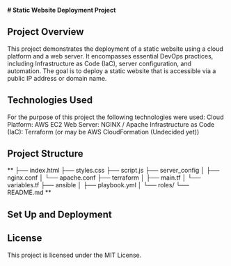 **# Static Website Deployment Project**

## Project Overview
This project demonstrates the deployment of a static website using a cloud platform and a web server. It encompasses essential DevOps practices, including Infrastructure as Code (IaC), server configuration, and automation. The goal is to deploy a static website that is accessible via a public IP address or domain name.

## Technologies Used
For the purpose of this project the following technologies were used:
Cloud Platform: AWS EC2
Web Server: NGINX / Apache
Infrastructure as Code (IaC): Terraform (or may be AWS CloudFormation (Undecided yet))

## Project Structure

**
├── index.html
├── styles.css
├── script.js
├── server_config
│   ├── nginx.conf
│   └── apache.conf
├── terraform
│   ├── main.tf
│   └── variables.tf
├── ansible
│   ├── playbook.yml
│   └── roles/
└── README.md
**

## Set Up and Deployment


## License
This project is licensed under the MIT License.
